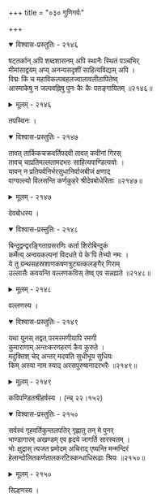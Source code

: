 +++
title = "०३० गुणिगर्वः"

+++



<details open><summary>विश्वास-प्रस्तुतिः - २१४६</summary>

षट्तर्कान् अपि शब्दशासनम् अपि स्थानैः स्थितं पञ्चभिर्  
मीमांसाद्वयम् अप्य् अनन्यसदृशीं साहित्यविद्याम् अपि ।  
विद्मः किं च महाविकल्पबहलज्वालावलीतापितेष्व्  
आस्माकेषु न जल्पवह्निषु पुनः कैः कैः पतङ्गायितम् ॥२१४६॥
</details>

<details><summary>मूलम् - २१४६</summary>

षट्तर्कान् अपि शब्दशासनम् अपि स्थानैः स्थितं पञ्चभिर्  
मीमांसाद्वयम् अप्य् अनन्यसदृशीं साहित्यविद्याम् अपि ।  
विद्मः किं च महाविकल्पबहलज्वालावलीतापितेष्व्  
आस्माकेषु न जल्पवह्निषु पुनः कैः कैः पतङ्गायितम् ॥२१४६॥
</details>


तपस्विनः ।  



<details open><summary>विश्वास-प्रस्तुतिः - २१४७</summary>

तावत् तार्किकचक्रवर्तिपदवी तावत् कवीनां गिरस्  
तावच् चाप्रतिमल्लतामदभरः साहित्यपाण्डित्ययोः ।  
यावन् न प्रतिपर्वनिर्भरसुधानिर्वाजबीजं क्षणाद्  
वाग्वल्ल्यो विलसन्ति कर्णकुहरे श्रीदेवबोधेरिताः ॥२१४७॥
</details>

<details><summary>मूलम् - २१४७</summary>

तावत् तार्किकचक्रवर्तिपदवी तावत् कवीनां गिरस्  
तावच् चाप्रतिमल्लतामदभरः साहित्यपाण्डित्ययोः ।  
यावन् न प्रतिपर्वनिर्भरसुधानिर्वाजबीजं क्षणाद्  
वाग्वल्ल्यो विलसन्ति कर्णकुहरे श्रीदेवबोधेरिताः ॥२१४७॥
</details>


देवबोधस्य ।  



<details open><summary>विश्वास-प्रस्तुतिः - २१४८</summary>

बिन्दुद्वन्द्वरङ्गिताग्रसरणिः कर्ता शिरोबिन्दुकं  
कर्मेत्य् अन्वयकल्पनां विदधते ये के’पि तेभ्यो नमः ।  
ये तु ग्रन्थसहस्रशाणकषणत्रुट्यत्कलङ्गैर् गिराम्  
उल्लासैः कवयन्ति वल्लणकविस् तेष्व् एव सन्नह्यते ॥२१४८॥
</details>

<details><summary>मूलम् - २१४८</summary>

बिन्दुद्वन्द्वरङ्गिताग्रसरणिः कर्ता शिरोबिन्दुकं  
कर्मेत्य् अन्वयकल्पनां विदधते ये के’पि तेभ्यो नमः ।  
ये तु ग्रन्थसहस्रशाणकषणत्रुट्यत्कलङ्गैर् गिराम्  
उल्लासैः कवयन्ति वल्लणकविस् तेष्व् एव सन्नह्यते ॥२१४८॥
</details>


वल्लणस्य ।  



<details open><summary>विश्वास-प्रस्तुतिः - २१४९</summary>

यथा यूनस् तद्वत् परमरमणीयापि रमणी  
कुमाराणाम् अन्तःकरणहरणं कैव कुरुते ।  
मदुक्तिश् चेद् अन्तर् मदयति सुधीभूय सुधियः  
किम् अस्या नाम स्याद् अरसपुरुषानादरभरैः ॥२१४९॥
</details>

<details><summary>मूलम् - २१४९</summary>

यथा यूनस् तद्वत् परमरमणीयापि रमणी  
कुमाराणाम् अन्तःकरणहरणं कैव कुरुते ।  
मदुक्तिश् चेद् अन्तर् मदयति सुधीभूय सुधियः  
किम् अस्या नाम स्याद् अरसपुरुषानादरभरैः ॥२१४९॥
</details>


कविपण्डितश्रीहर्षस्य । (न्च् २२।१५२)  



<details open><summary>विश्वास-प्रस्तुतिः - २१५०</summary>

सर्वस्वं गृहवर्तिकुन्तलपतिर् गृह्णातु तन् मे पुनर्  
भाण्डागारम् अखण्डम् एव हृदये जागर्ति सारस्वतम् ।  
भोः क्षुद्रास् त्यजत प्रमोदम् अचिराद् एष्यन्ति मन्मन्दिरं  
हेलान्दोलितकर्णतालकरटिस्कन्धाधिरूढाः श्रियः ॥२१५०॥
</details>

<details><summary>मूलम् - २१५०</summary>

सर्वस्वं गृहवर्तिकुन्तलपतिर् गृह्णातु तन् मे पुनर्  
भाण्डागारम् अखण्डम् एव हृदये जागर्ति सारस्वतम् ।  
भोः क्षुद्रास् त्यजत प्रमोदम् अचिराद् एष्यन्ति मन्मन्दिरं  
हेलान्दोलितकर्णतालकरटिस्कन्धाधिरूढाः श्रियः ॥२१५०॥
</details>


सिल्हणस्य ।  